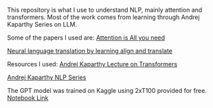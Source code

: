 This repository is what I use to understand NLP, mainly attention and transformers. Most of the work comes from learning through Andrej Kaparthy Series on LLM.

Some of the papers I used are:
[Attention is All you need](https://arxiv.org/abs/1706.03762) 

[Neural language translation by learning align and translate](https://www.google.com/search?q=neural+language+translation+by+learning+align+and+translate&oq=neural+language+translation+by+learning+align+and+translate&gs_lcrp=EgZjaHJvbWUyCQgAEEUYORigATIHCAEQIRigATIHCAIQIRigATIHCAMQIRigATIKCAQQIRgWGB0YHjIKCAUQIRgWGB0YHjIKCAYQIRgWGB0YHjIKCAcQIRgWGB0YHjIKCAgQIRgWGB0YHjIKCAkQIRgWGB0YHtIBCDcxNjNqMGoxqAIAsAIA&sourceid=chrome&ie=UTF-8)

Resources I used:
[Andrej Kaparthy Lecture on Transformers](https://www.youtube.com/watch?v=XfpMkf4rD6E&t=1363)

[Andrej Kaparthy NLP Series](https://www.youtube.com/watch?v=VMj-3S1tku0&list=PLAqhIrjkxbuWI23v9cThsA9GvCAUhRvKZ)

The GPT model was trained on Kaggle using 2xT100 provided for free. [Notebook Link](https://www.kaggle.com/code/elmoaphiwetsaa/gptclass/edit)
